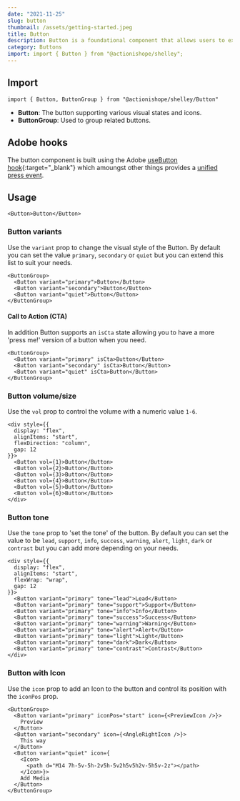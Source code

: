 ```yaml
---
date: "2021-11-25"
slug: button
thumbnail: /assets/getting-started.jpeg
title: Button
description: Button is a foundational component that allows users to execute actions such as submitting forms, starting processes, or changing settings, translating user intentions into actions within an application. 🚀🎉
category: Buttons
import: import { Button } from "@actionishope/shelley";
---
```


## Import

```
import { Button, ButtonGroup } from "@actionishope/shelley/Button"
```

- **Button**: The button supporting various visual states and icons.
- **ButtonGroup**: Used to group related buttons.

## Adobe hooks

The button component is built using the Adobe [useButton hook](https://react-spectrum.adobe.com/react-aria/useButton.html){:target="_blank"} which amoungst other things provides a [unified press event](https://react-spectrum.adobe.com/blog/building-a-button-part-1.html).

## Usage

```jsx{live:true}
<Button>Button</Button>
```

### Button variants

Use the `variant` prop to change the visual style of the Button. By default you can set the value `primary`, `secondary` or `quiet` but you can extend this list to suit your needs.

```jsx{live:true}
<ButtonGroup>
  <Button variant="primary">Button</Button>
  <Button variant="secondary">Button</Button>
  <Button variant="quiet">Button</Button>
</ButtonGroup>
```

#### Call to Action (CTA)

In addition Button supports an `isCta` state allowing you to have a more 'press me!' version of a button when you need.

```jsx{live:true}
<ButtonGroup>
  <Button variant="primary" isCta>Button</Button>
  <Button variant="secondary" isCta>Button</Button>
  <Button variant="quiet" isCta>Button</Button>
</ButtonGroup>
```

### Button volume/size

Use the `vol` prop to control the volume with a numeric value `1-6`.


```jsx{live:true}
<div style={{
  display: "flex", 
  alignItems: "start",
  flexDirection: "column",
  gap: 12
}}>
  <Button vol={1}>Button</Button>
  <Button vol={2}>Button</Button>
  <Button vol={3}>Button</Button>
  <Button vol={4}>Button</Button>
  <Button vol={5}>Button</Button>
  <Button vol={6}>Button</Button>
</div>
```

### Button tone

Use the `tone` prop to 'set the tone' of the button. By default you can set the value to be `lead`, `support`, `info`, `success`, `warning`, `alert`, `light`, `dark` or `contrast` but you can add more depending on your needs.


```jsx{live:true}
<div style={{
  display: "flex", 
  alignItems: "start",
  flexWrap: "wrap",
  gap: 12
}}>
  <Button variant="primary" tone="lead">Lead</Button>
  <Button variant="primary" tone="support">Support</Button>
  <Button variant="primary" tone="info">Info</Button>
  <Button variant="primary" tone="success">Success</Button>
  <Button variant="primary" tone="warning">Warning</Button>
  <Button variant="primary" tone="alert">Alert</Button>
  <Button variant="primary" tone="light">Light</Button>
  <Button variant="primary" tone="dark">Dark</Button>
  <Button variant="primary" tone="contrast">Contrast</Button>
</div>
```

### Button with Icon

Use the `icon` prop to add an Icon to the button and control its position with the `iconPos` prop.

```jsx{live:true}
<ButtonGroup>
  <Button variant="primary" iconPos="start" icon={<PreviewIcon />}>
    Preview
  </Button>
  <Button variant="secondary" icon={<AngleRightIcon />}>
    This way
  </Button>
  <Button variant="quiet" icon={
    <Icon>
      <path d="M14 7h-5v-5h-2v5h-5v2h5v5h2v-5h5v-2z"></path>
    </Icon>}>
    Add Media
  </Button>
</ButtonGroup>
```
